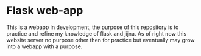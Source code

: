 # Flask web-app
This is a webapp in development, the purpose of this repository is to practice and refine my knowledge of flask and jijna. As of right now this website server no purpose other then for practice but eventually
may grow into a webapp with a purpose.